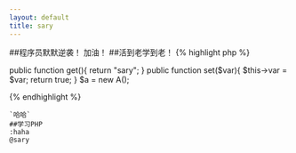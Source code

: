```yaml
---
layout: default
title: sary
---
```

##程序员默默逆袭！
加油！
##活到老学到老！
{% highlight php %}

 public function get(){
    return "sary";
  }
  public function set($var){
    $this->var = $var;
    return true;
  }
  $a = new A();

{% endhighlight %}
 
```
`哈哈`
##学习PHP
:haha
@sary
